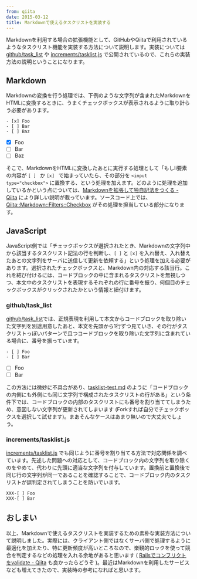 ```yaml
---
from: qiita
date: 2015-03-12
title: Markdownで使えるタスクリストを実装する
---
```


Markdownを利用する場合の拡張機能として、GitHubやQiitaで利用されているようなタスクリスト機能を実装する方法について説明します。実装については [github/task_list](https://github.com/github/task_list) や [increments/tasklist.js](https://github.com/increments/tasklist.js) で公開されているので、これらの実装方法の説明ということになります。

## Markdown
Markdownの変換を行う処理では、下例のような文字列が含まれたMarkdownをHTMLに変換するときに、うまくチェックボックスが表示されるように取り計らう必要があります。

```
- [x] Foo
- [ ] Bar
- [ ] Baz
```

- [x] Foo
- [ ] Bar
- [ ] Baz

そこで、MarkdownをHTMLに変換したあとに実行する処理として「もしli要素の内容が `[ ] ` か `[x] ` で始まっていたら、その部分を `<input type="checkbox">` に置換する、という処理を加えます。どのように処理を追加しているかという点については、[Markdownを拡張して独自記法をつくる - Qiita](http://qiita.com/r7kamura/items/faf2189a32e1eaa1a5d4) により詳しい説明が載っています。ソースコード上では、[Qiita::Markdown::Filters::Checkbox](https://github.com/increments/qiita-markdown/blob/3afbf8d4e7eb55ed00d42cdcbdb8dc4ff355aafe/lib/qiita/markdown/filters/checkbox.rb) がその処理を担当している部分になります。

## JavaScript
JavaScript側では「チェックボックスが選択されたとき、Markdownの文字列中から該当するタスクリスト記法の行を判断し、`[ ]` と `[x]` を入れ替え、入れ替えたあとの文字列をサーバに送信して更新を依頼する」という処理を加える必要があります。選択されたチェックボックスと、Markdown内の対応する該当行。これを結び付けるには、コードブロックの中に含まれるタスクリストを無視しつつ、本文中のタスクリストを表現するそれぞれの行に番号を振り、何個目のチェックボックスがクリックされたかという情報と紐付けます。

### github/task_list
[github/task_list](https://github.com/github/task_list)では、正規表現を利用して本文からコードブロックを取り除いた文字列を別途用意したあと、本文を先頭から1行ずつ見ていき、その行がタスクリストっぽいパターンで且つコードブロックを取り除いた文字列に含まれている場合に、番号を振っています。

```
- [ ] Foo
- [ ] Bar
```

- [ ] Foo
- [ ] Bar

この方法には微妙に不具合があり、[tasklist-test.md](https://gist.github.com/r7kamura/c33f11912969070ea0ee) のように「コードブロックの内側にも外側にも同じ文字列で構成されたタスクリストの行がある」という条件下では、コードブロックの内部のタスクリストにも番号を割り当ててしまうため、意図しない文字列が更新されてしまいます (Forkすれば自分でチェックボックスを選択して試せます)。まあそんなケースはあまり無いので大丈夫でしょう。

### increments/tasklist.js
[increments/tasklist.js](https://github.com/increments/tasklist.js) でも同じように番号を割り当てる方法で対応関係を調べています。先述した問題への対応として、コードブロック内の文字列を取り除くのをやめて、代わりに先頭に適当な文字列を付与しています。置換前と置換後で同じ行の文字列が同一であることを確認することで、コードブロック内のタスクリストが誤判定されてしまうことを防いでいます。

```
XXX-[ ] Foo
XXX-[ ] Bar
```

## おしまい
以上、Markdownで使えるタスクリストを実装するための素朴な実装方法について説明しました。実際には、クライアント側ではなくサーバ側で処理するように最適化を加えたり、特に更新頻度が高いところなので、楽観的ロックを使って競合を判定するなどの処理を入れる余地があると思います ( [Railsでコンフリクトをvalidate - Qiita](http://qiita.com/r7kamura/items/e56fa5f4022500d60c1f) も良かったらどうぞ )。最近はMarkdownを利用したサービスなども増えてきたので、実装時の参考になればと思います。
